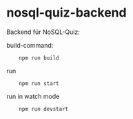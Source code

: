 # nosql-quiz-backend

Backend für NoSQL-Quiz:

build-command:
```
    npm run build
```

run
```
    npm run start
```

run in watch mode
```
    npm run devstart
```